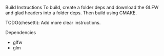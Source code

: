Build Instructions
To build, create a folder deps and download the GLFW and glad headers into a folder deps.
Then build using CMAKE.

TODO(chesetti): Add more clear instructions.

Dependencies
* glfw
* glm